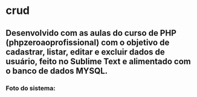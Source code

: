 # crud

## Desenvolvido com as aulas do curso de PHP (phpzeroaoprofissional) com o objetivo de cadastrar, listar, editar e excluir dados de usuário, feito no Sublime Text e alimentado com o banco de dados MYSQL.

### Foto do sistema:

